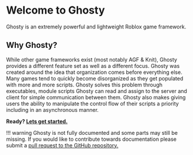 # Welcome to Ghosty
Ghosty is an extremely powerful and lightweight Roblox game framework.

## Why Ghosty?
While other game frameworks exist (most notably AGF & Knit), Ghosty provides a different feature set as well as a different focus. Ghosty was created around the idea that organization comes before everything else. Many games tend to quickly become disorganized as they get populated with more and more scripts. Ghosty solves this problem through executables, module scripts Ghosty can read and assign to the server and client for simple communication between them. Ghosty also makes giving users the ability to manipulate the control flow of their scripts a priority including in an asynchronous manner.

**Ready? [Lets get started.](https://astrealrblx.github.io/Ghosty/start/)**

!!! warning
    Ghosty is not fully documented and some parts may still be missing. If you would like to contribute towards documentation please submit a [pull request to the GitHub repository.](https://github.com/astrealRBLX/Ghosty)
